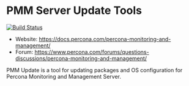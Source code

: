 # PMM Server Update Tools

[![Build Status](https://github.com/percona/pmm/actions/workflows/update.yml/badge.svg)](https://github.com/percona/pmm/actions/workflows/update.yml)

- Website: https://docs.percona.com/percona-monitoring-and-management/
- Forum: https://www.percona.com/forums/questions-discussions/percona-monitoring-and-management/

PMM Update is a tool for updating packages and OS configuration for Percona Monitoring and Management Server.

